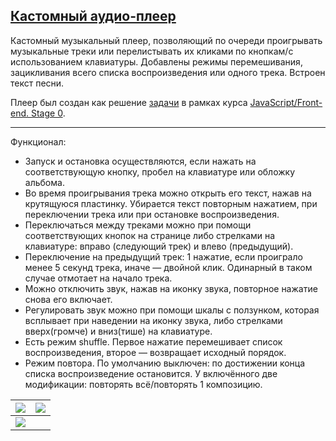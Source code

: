 ## [Кастомный аудио-плеер](https://polivodichka.github.io/-custom-audio-player/)
Кастомный музыкальный плеер, позволяющий по очереди проигрывать музыкальные треки или перелистывать их кликами по кнопкам/с использованием клавиатуры. Добавлены режимы перемешивания, зацикливания всего списка воспроизведения или одного трека. Встроен текст песни.

Плеер был создан как решение [задачи](https://github.com/rolling-scopes-school/tasks/blob/master/tasks/js30%23/js30-2.md) в рамках курса [JavaScript/Front-end. Stage 0](https://rs.school/js-stage0/).

---
Функционал:

+ Запуск и остановка осуществляются, если нажать на соответствующую кнопку, пробел на клавиатуре или обложку альбома.
+ Во время проигрывания трека можно открыть его текст, нажав на крутящуюся пластинку. Убирается текст повторным нажатием, при переключении трека или при остановке воспроизведения.
+ Переключаться между треками можно при помощи соответствующих кнопок на странице либо стрелками на клавиатуре: вправо (следующий трек) и влево (предыдущий).
+ Переключение на предыдущий трек: 1 нажатие, если проиграло менее 5 секунд трека, иначе — двойной клик. Одинарный в таком случае отмотает на начало трека.
+ Можно отключить звук, нажав на иконку звука, повторное нажатие снова его включает.
+ Регулировать звук можно при помощи шкалы с ползунком, которая всплывает при наведении на иконку звука, либо стрелками вверх(громче) и вниз(тише) на клавиатуре.
+ Есть режим shuffle. Первое нажатие перемешивает список воспроизведения, второе — возвращает исходный порядок.
+ Режим повтора. По умолчанию выключен: по достижении конца списка воспроизведение остановится. У включённого две модификации: повторять всё/повторять 1 композицию.

| ![](https://user-images.githubusercontent.com/68563445/154960178-7cfe32b9-f1f5-4ec4-b64c-46339f0c6ad5.png)| ![](https://user-images.githubusercontent.com/68563445/154960270-bdf7d125-e817-4a62-992b-a1f2c7b57b04.png)                      |
|----------------------|----------------------|
|![](https://user-images.githubusercontent.com/68563445/154965442-159e9f76-5585-4d0c-9aa7-45a6efa5cf22.png)|  |










